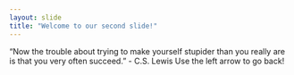 ```yaml
---
layout: slide
title: "Welcome to our second slide!"
---
```


“Now the trouble about trying to make yourself stupider than you really are is that you very often succeed.” - C.S. Lewis
Use the left arrow to go back!

